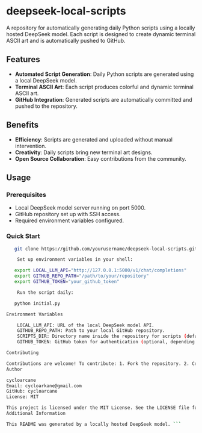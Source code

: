 # deepseek-local-scripts

A repository for automatically generating daily Python scripts using a locally hosted DeepSeek model. Each script is designed to create dynamic terminal ASCII art and is automatically pushed to GitHub.

## Features

- **Automated Script Generation**: Daily Python scripts are generated using a local DeepSeek model.
- **Terminal ASCII Art**: Each script produces colorful and dynamic terminal ASCII art.
- **GitHub Integration**: Generated scripts are automatically committed and pushed to the repository.

## Benefits

- **Efficiency**: Scripts are generated and uploaded without manual intervention.
- **Creativity**: Daily scripts bring new terminal art designs.
- **Open Source Collaboration**: Easy contributions from the community.

## Usage

### Prerequisites
- Local DeepSeek model server running on port 5000.
- GitHub repository set up with SSH access.
- Required environment variables configured.

### Quick Start


```bash  
   git clone https://github.com/yourusername/deepseek-local-scripts.git  

    Set up environment variables in your shell:

   export LOCAL_LLM_API="http://127.0.0.1:5000/v1/chat/completions"  
   export GITHUB_REPO_PATH="/path/to/your/repository"  
   export GITHUB_TOKEN="your_github_token"  

    Run the script daily:

   python initial.py  

Environment Variables

    LOCAL_LLM_API: URL of the local DeepSeek model API.
    GITHUB_REPO_PATH: Path to your local GitHub repository.
    SCRIPTS_DIR: Directory name inside the repository for scripts (default: terminal_art).
    GITHUB_TOKEN: GitHub token for authentication (optional, depending on setup).

Contributing

Contributions are welcome! To contribute: 1. Fork the repository. 2. Create a feature branch: git checkout -b feature/your-feature. 3. Commit your changes: git commit -m ""Add your feature"". 4. Push to the branch: git push origin feature/your-feature. 5. Submit a pull request.
Author

cycloarcane
Email: cycloarkane@gmail.com
GitHub: cycloarcane
License: MIT

This project is licensed under the MIT License. See the LICENSE file for more information.
Additional Information

This README was generated by a locally hosted DeepSeek model. ``` 